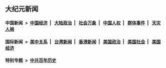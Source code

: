 ## 大纪元新闻

#### 中国新闻 &nbsp;>&nbsp; [中国经济](indexes/ncid283/README.md?08231645) &nbsp;| &nbsp; [大陆政治](indexes/ncid277/README.md?08231645) &nbsp;| &nbsp; [社会万象](indexes/ncid282/README.md?08231645) &nbsp;| &nbsp; [中国人权](indexes/ncid278/README.md?08231645) &nbsp;| &nbsp; [群体事件](indexes/ncid279/README.md?08231645) &nbsp;| &nbsp; [天灾人祸](indexes/ncid280/README.md?08231645)

#### 国际新闻 &nbsp;>&nbsp; [美中关系](indexes/nf1412576/README.md?08231645) &nbsp;| &nbsp; [台湾新闻](indexes/ncid1349361/README.md?08231645) &nbsp;| &nbsp; [香港新闻](indexes/ncid1349362/README.md?08231645) &nbsp;| &nbsp; [美国政治](indexes/ncid1078159/README.md?08231645) &nbsp;| &nbsp; [美国社会](indexes/ncid1078160/README.md?08231645) &nbsp;| &nbsp; [美国经济](indexes/ncid1078158/README.md?08231645)

#### 特别专题 &nbsp;>&nbsp; [中共百年历史](https://github.com/easy2view/epoch-special/blob/master/README.md?08231645)  
